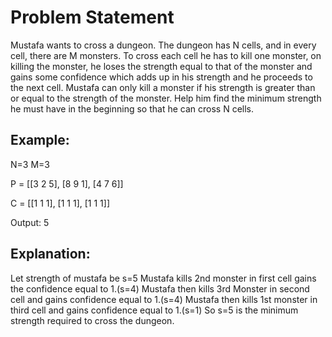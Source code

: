 # Problem Statement
Mustafa wants to cross a dungeon. The dungeon has N cells, and in every cell, there are M monsters. To cross each cell he has to kill one monster, on killing the monster, he loses the strength equal to that of the monster and gains some confidence which adds up in his strength and he proceeds to the next cell. Mustafa can only kill a monster if his strength is greater than or equal to the strength of the monster. Help him find the minimum strength he must have in the beginning so that he can cross N cells.


## Example:

N=3
M=3

P = 
[[3 2 5], 
[8 9 1], 
[4 7 6]]

C = 
[[1 1 1], 
[1 1 1], 
[1 1 1]]


Output:
5


## Explanation:

Let strength of mustafa be s=5
Mustafa kills 2nd monster in first cell gains the confidence equal to 1.(s=4)
Mustafa then kills 3rd Monster in second cell and gains confidence equal to 1.(s=4)
Mustafa then kills 1st monster in third cell and gains confidence equal to 1.(s=1)
So s=5 is the minimum strength required to cross the dungeon. 
